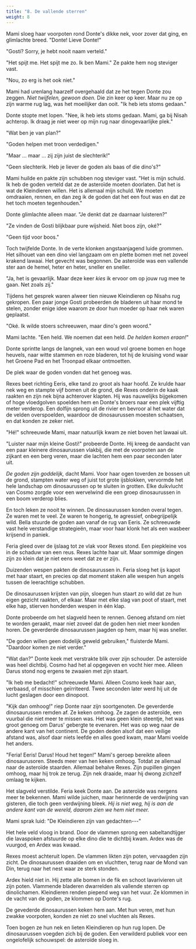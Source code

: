 ```yaml
---
title: "8. De vallende sterren"
weight: 8
---
```


Mami sloeg haar voorpoten rond Donte's dikke nek, voor zover dat ging, en glimlachte breed. "Donte! Lieve Donte!"

"Gosti? Sorry, je hebt nooit naam verteld."

"Het spijt me. Het spijt me zo. Ik ben Mami." Ze pakte hem nog steviger vast.

"Nou, zo erg is het ook niet."

Mami had urenlang haarzelf overgehaald dat ze het tegen Donte zou zeggen. _Niet twijfelen, gewoon doen._ Die zin keer op keer. Maar nu ze op zijn warme rug lag, was het moeilijker dan ooit. "Ik heb iets stoms gedaan."

Donte stopte met lopen. "Nee, ik heb iets stoms gedaan. Mami, ga bij Nisah achterop. Ik draag je niet weer op mijn rug naar dinogevaarlijke plek."

"Wat ben je van plan?"

"Goden helpen met troon verdedigen."

"Maar ... maar ... zij zijn juist de slechterik!" 

"Geen slechterik. Heb je liever de goden als baas of die dino's?"

Mami huilde en pakte zijn schubben nog steviger vast. "Het is mijn schuld. Ik heb de goden verteld dat ze de asteroïde moeten doorlaten. Dat het is wat de Kleindieren willen. Het is allemaal mijn schuld. We moeten omdraaien, rennen, en dan zeg ik de goden dat het een fout was en dat ze het toch moeten tegenhouden."

Donte glimlachte alleen maar. "Je denkt dat ze daarnaar luisteren?"

"Ze vinden de Gosti blijkbaar pure wijsheid. Niet boos zijn, oké?"

"Geen tijd voor boos."

Toch twijfelde Donte. In de verte klonken angstaanjagend luide grommen. Het silhouet van een dino viel langzaam om en plette bomen met net zoveel krakend lawaai. Het gevecht was begonnen. De asteroïde was een vallende ster aan de hemel, heter en heter, sneller en sneller.

"Ja, het is gevaarlijk. Maar deze keer _kies_ ik ervoor om op jouw rug mee te gaan. Net zoals zij."

Tijdens het gesprek waren alweer tien nieuwe Kleindieren op Nisahs rug gekropen. Een paar jonge Gosti probeerden de bladeren uit haar mond te stelen, zonder enige idee waarom ze door hun moeder op haar nek waren geplaatst.

"Oké. Ik wilde stoers schreeuwen, maar dino's geen woord."

Mami lachte. "Een held. We noemen dat een held. _De helden komen eraan!_" 

Donte sprintte langs de langnek, van een woud vol groene bomen en hoge heuvels, naar witte stammen en roze bladeren, tot hij de kruising vond waar het Groene Pad en het Troonpad elkaar ontmoetten.

De plek waar de goden vonden dat het genoeg was.

Rexes beet richting Eeris, elke tand zo groot als haar hoofd. Ze krulde haar nek weg en stampte vijf bomen uit de grond, die Rexes onderin de kaak raakten en zijn nek bijna achterover klapten. Hij was nauwelijks bijgekomen of hoge vloedgolven spoelden hem en Donte's broers naar een plek vijftig meter verderop. Een dolfijn sprong uit de rivier en bevroor al het water dat de velden overspoelden, waardoor de dinosaurussen moesten schaatsen, en dat konden ze zeker niet.

"Hé!" schreeuwde Mami, maar natuurlijk kwam ze niet boven het lawaai uit. 

"Luister naar mijn kleine Gosti!" probeerde Donte. Hij kreeg de aandacht van een paar kleinere dinosaurussen vlakbij, die met de voorpoten aan de zijkant en een berg veren, maar die lachten hem een paar seconden later uit.

_De goden zijn goddelijk,_ dacht Mami. Voor haar ogen toverden ze bossen uit de grond, stampten water weg of juist tot grote ijsblokken, vervormde het hele landschap om dinosaurussen op te sluiten in grotten. Elke duikvlucht van Cosmo zorgde voor een wervelwind die een groep dinosaurussen in een boom verderop blies.

En toch leken ze nooit te winnen. De dinosaurussen konden overal tegen. Ze waren met te veel. Ze waren te hongerig, te agressief, onbegrijpelijk wild. Bella stuurde de goden aan vanaf de rug van Eeris. Ze schreeuwde vast hele verstandige strategieën, maar voor haar klonk het als een wasbeer krijsend in paniek.

Feria gleed over de ijslaag tot ze vlak voor Rexes stond. Een piepkleine vos in de schaduw van een reus. Rexes lachte haar uit. Maar sommige dingen zijn zo klein dat je niet eens weet dat ze er zijn.

Duizenden wespen pakten de dinosaurussen in. Feria sloeg het ijs kapot met haar staart, en precies op dat moment staken alle wespen hun angels tussen de leerachtige schubben.

De dinosaurussen krijsten van pijn, sloegen hun staart zo wild dat ze hun eigen gezicht raakten, of elkaar. Maar met elke slag van poot of staart, met elke hap, stierven honderden wespen in één klap.

Donte probeerde om het slagveld heen te rennen. Genoeg afstand om niet te worden geraakt, maar niet zoveel dat de goden hen niet meer konden horen. De geverderde dinosaurussen jaagden op hem, maar hij was sneller.

"De goden willen geen dodelijk geweld gebruiken," fluisterde Mami. "Daardoor komen ze niet verder."

"Wat dan?" Donte keek met verstrakte blik over zijn schouder. De asteroïde was heel dichtbij. Cosmo had het al opgegeven en vocht hier mee. Alleen Darus stond nog ergens te zwaaien met zijn staart.

"Ik heb me bedacht!" schreeuwde Mami. Alleen Cosmo keek haar aan, verbaasd, of misschien geïrriteerd. Twee seconden later werd hij uit de lucht geslagen door een dinopoot.

"Kijk dan omhoog!" riep Donte naar zijn soortgenoten. De geverderde dinosaurussen remden af. Ze keken omhoog. Ze zagen de asteroïde, een vuurbal die niet meer te missen was. Het was geen klein steentje, het was groot genoeg om Darus' gebergte te evenaren. Het was op weg naar de andere kant van het continent. De goden deden alsof dat een veilige afstand was, alsof daar niets leefde en alles goed kwam, maar Mami voelde het anders.

"Feria! Eeris! Darus! Houd het tegen!" Mami's geroep bereikte alleen dinosaurusoren. Steeds meer van hen keken omhoog. Totdat ze allemaal naar de asteroïde staarden. Allemaal behalve Rexes. Zijn pupillen gingen omhoog, maar hij trok ze terug. Zijn nek draaide, maar hij dwong zichzelf omlaag te kijken.

Het slagveld verstilde. Feria keek Donte aan. De asteroïde was nergens meer te bekennen. Mami wilde juichen, maar herinnerde de verdwijning van gisteren, die toch geen verdwijning bleek. _Hij is niet weg, hij is aan de andere kant van de wereld, daarom zien we hem niet meer._

Mami sprak luid: "De Kleindieren zijn van gedachten---"

Het hele veld vloog in brand. Door de vlammen sprong een sabeltandtijger die lavaspoken afstuurde op elke dino die te dichtbij kwam. Ardex was de vuurgod, en Ardex was kwaad.

Rexes moest achteruit lopen. De vlammen likten zijn poten, vervaagden zijn zicht. De dinosaurussen draaiden om en vluchtten, terug naar de Mond van Din, terug naar het nest waar ze sterk stonden. 

Ardex hield niet in. Hij zette alle bomen in de fik en schoot lavarivieren uit zijn poten. Vlammende bladeren dwarrelden als vallende sterren op dinolichamen. Kleindieren renden piepend weg van het vuur. Ze klommen in de vacht van de goden, ze klommen op Donte's rug.

De gevederde dinosaurussen keken hem aan. Met hun veren, met hun zwakke voorpoten, konden ze niet zo snel vluchten als Rexes.

Toen bogen ze hun nek en lieten Kleindieren op hun rug lopen. De dinosaurussen voegden zich bij de goden. Een verwilderd publiek voor een ongelofelijk schouwspel: de asteroïde sloeg in.